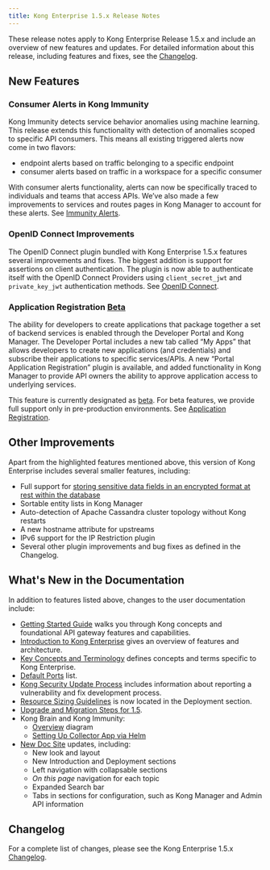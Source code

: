```yaml
---
title: Kong Enterprise 1.5.x Release Notes
---
```


These release notes apply to Kong Enterprise Release 1.5.x and include an overview of new features and updates. For detailed information about this release, including features and fixes, see the [Changelog](https://docs.konghq.com/gateway/changelog//).

## New Features

### Consumer Alerts in Kong Immunity 
Kong Immunity detects service behavior anomalies using machine learning. This release extends this functionality with detection of anomalies scoped to specific API consumers. This means all existing triggered alerts now come in two flavors:
* endpoint alerts based on traffic belonging to a specific endpoint
* consumer alerts based on traffic in a workspace for a specific consumer 

With consumer alerts functionality, alerts can now be specifically traced to individuals and teams that access APIs. We’ve also made a few improvements to services and routes pages in Kong Manager to account for these alerts. See [Immunity Alerts](https://docs.konghq.com/enterprise/1.5.x/brain-immunity/alerts/). 

### OpenID Connect Improvements
The OpenID Connect plugin bundled with Kong Enterprise 1.5.x features several improvements and fixes. The biggest addition is support for assertions on client authentication. The plugin is now able to authenticate itself with the OpenID Connect Providers using `client_secret_jwt` and `private_key_jwt` authentication methods. See [OpenID Connect](https://docs.konghq.com/hub/kong-inc/openid-connect/). 

### Application Registration [Beta](https://docs.konghq.com/enterprise/latest/introduction/key-concepts/#beta) 
The ability for developers to create applications that package together a set of backend services is enabled through the Developer Portal and Kong Manager. The Developer Portal includes a new tab called “My Apps” that allows developers to create new applications (and credentials) and subscribe their applications to specific services/APIs. A new “Portal Application Registration” plugin is available, and added functionality in Kong Manager to provide API owners the ability to approve application access to underlying services.

This feature is currently designated as [beta](https://docs.konghq.com/enterprise/latest/introduction/key-concepts/#beta). For beta features, we provide full support only in pre-production environments. See [Application Registration](https://docs.konghq.com/enterprise/1.5.x/developer-portal/administration/application-registration/).

## Other Improvements
Apart from the highlighted features mentioned above, this version of Kong Enterprise includes several smaller features, including:
* Full support for [storing sensitive data fields in an encrypted format at rest within the database](https://docs.konghq.com/enterprise/1.5.x/db-encryption/)
* Sortable entity lists in Kong Manager
* Auto-detection of Apache Cassandra cluster topology without Kong restarts
* A new hostname attribute for upstreams
* IPv6 support for the IP Restriction plugin
* Several other plugin improvements and bug fixes as defined in the Changelog.

## What's New in the Documentation

In addition to features listed above, changes to the user documentation include:

* [Getting Started Guide](https://docs.konghq.com/getting-started-guide/latest/overview/) walks you through Kong concepts and foundational API gateway features and capabilities.
* [Introduction to Kong Enterprise](https://docs.konghq.com/enterprise/1.5.x/introduction/) gives an overview of features and architecture. 
* [Key Concepts and Terminology](https://docs.konghq.com/enterprise/1.5.x/introduction/key-concepts/) defines concepts and terms specific to Kong Enterprise.
* [Default Ports](https://docs.konghq.com/enterprise/1.5.x/deployment/default-ports/) list. 
* [Kong Security Update Process](https://docs.konghq.com/enterprise/1.5.x/kong-security-update-process/) includes information about reporting a vulnerability and fix development process. 
* [Resource Sizing Guidelines](https://docs.konghq.com/enterprise/1.5.x/sizing-guidelines/) is now located in the Deployment section.
* [Upgrade and Migration Steps for 1.5](https://docs.konghq.com/enterprise/1.5.x/deployment/migrations/). 
* Kong Brain and Kong Immunity: 
  * [Overview](https://docs.konghq.com/enterprise/1.5.x/brain-immunity/install-configure/) diagram
  * [Setting Up Collector App via Helm](https://docs.konghq.com/enterprise/1.5.x/brain-immunity/install-configure/#setting-up-collector-app-via-helm)
* [New Doc Site](https://docs.konghq.com/enterprise/?itm_source=website&itm_medium=nav&_ga=2.24477050.11964654.1589165758-132287075.1554308608) updates, including:
  * New look and layout
  * New Introduction and Deployment sections
  * Left navigation with collapsable sections
  * *On this page* navigation for each topic
  * Expanded Search bar
  * Tabs in sections for configuration, such as Kong Manager and Admin API information

## Changelog
For a complete list of changes, please see the Kong Enterprise 1.5.x [Changelog](https://docs.konghq.com/gateway/changelog//).
